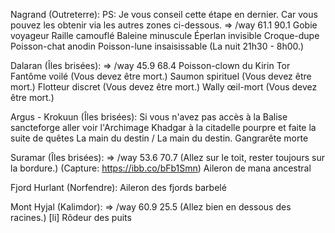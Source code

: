 Nagrand (Outreterre):
PS: Je vous conseil cette étape en dernier. Car vous pouvez les obtenir via les autres zones ci-dessous.
=> /way 61.1 90.1
Gobie voyageur
Raille camouflé
Baleine minuscule
Éperlan invisible
Croque-dupe
Poisson-chat anodin
Poisson-lune insaisissable (La nuit 21h30 - 8h00.)

Dalaran (Îles brisées):
=> /way 45.9 68.4
Poisson-clown du Kirin Tor
Fantôme voilé (Vous devez être mort.)
Saumon spirituel (Vous devez être mort.)
Flotteur discret (Vous devez être mort.)
Wally œil-mort (Vous devez être mort.)

Argus - Krokuun (Îles brisées):
Si vous n'avez pas accès à la Balise sancteforge aller voir l'Archimage Khadgar à la citadelle pourpre et faite la suite de quêtes La main du destin / La main du destin.
Gangrarête morte

Suramar (Îles brisées):
=> /way 53.6 70.7 (Allez sur le toit, rester toujours sur la bordure.)
(Capture: https://ibb.co/bFb1Smn)
Aileron de mana ancestral

Fjord Hurlant (Norfendre):
Aileron des fjords barbelé

Mont Hyjal (Kalimdor):
=> /way 60.9 25.5 (Allez bien en dessous des racines.)
[li] Rôdeur des puits
